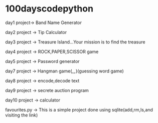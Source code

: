 # 100dayscodepython
day1 project-> Band Name Generator

day2 project -> Tip Calculator

day3 project -> Treasure Island...Your mission is to find the treasure

day4 project -> ROCK,PAPER,SCISSOR game

day5 project -> Password generator

day7 project -> Hangman game(_,_,_,_)(guessing word game)

day8 project -> encode,decode text

day9 project -> secrete auction program

day10 project -> calculator

favourites.py  -> This is a simple project done using sqlite(add,rm,ls,and visiting the link)
